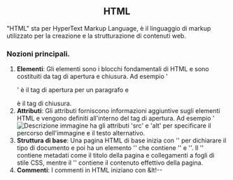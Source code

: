 <h2 align= "center"> <strong> HTML </h2> </strong>

<p center> "HTML" sta per HyperText Markup Language, è il linguaggio di markup utilizzato per la creazione e la strutturazione di contenuti web. </p>

### Nozioni principali.

1. **Elementi**: Gli elementi sono i blocchi fondamentali di HTML e sono costituiti da tag di apertura e chiusura. Ad esempio '<p>' è il tag di apertura per un paragrafo e </p> è il tag di chiusura.
2. **Attributi**: Gli attributi forniscono informazioni aggiuntive sugli elementi HTML e vengono definiti all'interno del tag di apertura. Ad esempio '<img src="immagine.jpg" alt="Descrizione immagine"> ha gli attributi 'src' e 'alt' per specificare il percorso dell'immagine e il testo alternativo.
4. **Struttura di base**: Una pagina HTML di base inizia con '<!DOCTYPE html>' per dichiarare il tipo di documento e poi ha un elemento '<html>' che contiene '<head>' e '<body>'. Il '<head>' contiene metadati come il titolo della pagina e collegamenti a fogli di stile CSS, mentre il '<body>' contiene il contenuto effettivo della pagina.
5. **Commenti**: I commenti in HTML iniziano con &lt!-- 